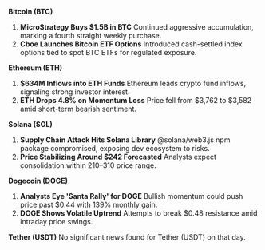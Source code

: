 **Bitcoin (BTC)**

1. **MicroStrategy Buys $1.5B in BTC**
    Continued aggressive accumulation, marking a fourth straight weekly purchase.
2. **Cboe Launches Bitcoin ETF Options**
    Introduced cash-settled index options tied to spot BTC ETFs for regulated exposure.

**Ethereum (ETH)**

1. **$634M Inflows into ETH Funds**
    Ethereum leads crypto fund inflows, signaling strong investor interest.
2. **ETH Drops 4.8% on Momentum Loss**
    Price fell from $3,762 to $3,582 amid short-term bearish sentiment.

**Solana (SOL)**

1. **Supply Chain Attack Hits Solana Library**
    @solana/web3.js npm package compromised, exposing dev ecosystem to risks.
2. **Price Stabilizing Around $242 Forecasted**
    Analysts expect consolidation within $210–$310 price range.

**Dogecoin (DOGE)**

1. **Analysts Eye 'Santa Rally' for DOGE**
    Bullish momentum could push price past $0.44 with 139% monthly gain.
2. **DOGE Shows Volatile Uptrend**
    Attempts to break $0.48 resistance amid intraday price swings.

**Tether (USDT)**
 No significant news found for Tether (USDT) on that day.